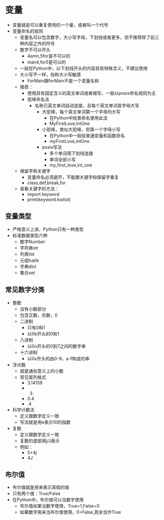 # 变量
- 变量就是可以重复使用的一个量，或者叫一个代号
- 变量命名的规则
    - 变量名可以包含数字，大小写字母，下划线或者更多，但不推荐除了前三种内容之外的符号
    - 数字不可以开头
        - 4amn,5for是不可以的
        - man4,for5是可以的
    - 一般在Python中，以下划线开头的内容具有特殊含义，不建议使用
    - 大小写不一样，俗称大小写敏感
         - ForMain跟forMain不是一个变量名称
    - 推荐：
        - 使用具有固定含义的英文单词或者缩写，一般以posix命名规则为主
        - 驼峰命名法
            - 名称已英文单词自动连接，且每个英文单词首字母大写
                - 大驼峰，每个英文单词第一个字母均大写
                    - 在Python中给类命名使用此法
                    - MyFirstLove,IntOne
                - 小驼峰，类似大驼峰，但第一个字母小写
                    - 在Python中一般给普通变量和函数命名
                    - myFirstLove,intOne
                - posix写法
                    - 多个单词用下划线连接
                    - 单词全部小写
                    - my_first_love,int_one
     - 保留字和关键字
         - 变量命名必须避开，不能跟关键字和保留字重复
         - class,def,break,for
     - 查看关键字的方法：
        - import keyword  
        - print(keyword.kwlist)
## 变量类型
- 严格意义上讲，Python只有一种类型
- 标准数据类型六种
    - 数字Number
    - 字符串str
    - 列表list
    - 元组tuple
    - 字典dict
    - 集合set   
## 常见数字分类
- 整数
    - 没有小数部分
    - 包含正数，负数，0
    - 二进制
        - 只有0和1
        - 以0b开头的0和1
    - 八进制
        - 以0o开头的0到7之间的数字串
    - 十六进制
        - 以0x开头的由0-9，a-f构成的串
- 浮点数
    - 就是通俗意义上的小数
    - 常见案列格式
        - 3.14159
        - 3.
        - 0.4
        - .4
- 科学计数法
    - 定义跟数学定义一致
    - 写法就是用e表示10的指数
- 复数
    - 定义跟数学定义一致
    - 复数的虚部用j/J表示
    - 例如：
        - 5+4j
        - 4J
## 布尔值
- 布尔值就是用来表示真假的值
- 只有两个值：True/False
- 在Python中，布尔值可以当数字使用
    - 布尔值如果当数字使用，True=1,False=0
    - 如果数字用来当布尔值使用，0=False,其余当作True        
          